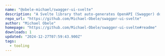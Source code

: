 ```yaml
---
name: "@obele-michael/swagger-ui-svelte"
description: "A Svelte library that auto-generates OpenAPI (Swagger) documentation for HTTP handlers in SvelteKit projects. This library scans your project’s routes to create a dynamic, accessible Swagger UI page that documents your API endpoints."
repo_url: "https://github.com/Michael-Obele/swagger-ui-svelte"
author: "Michael Obele"
homepage: "https://github.com/Michael-Obele/swagger-ui-svelte#readme"
downloads: 1
updated: "2024-12-27T07:59:43.900Z"
tags: 
  - tooling
---
```

